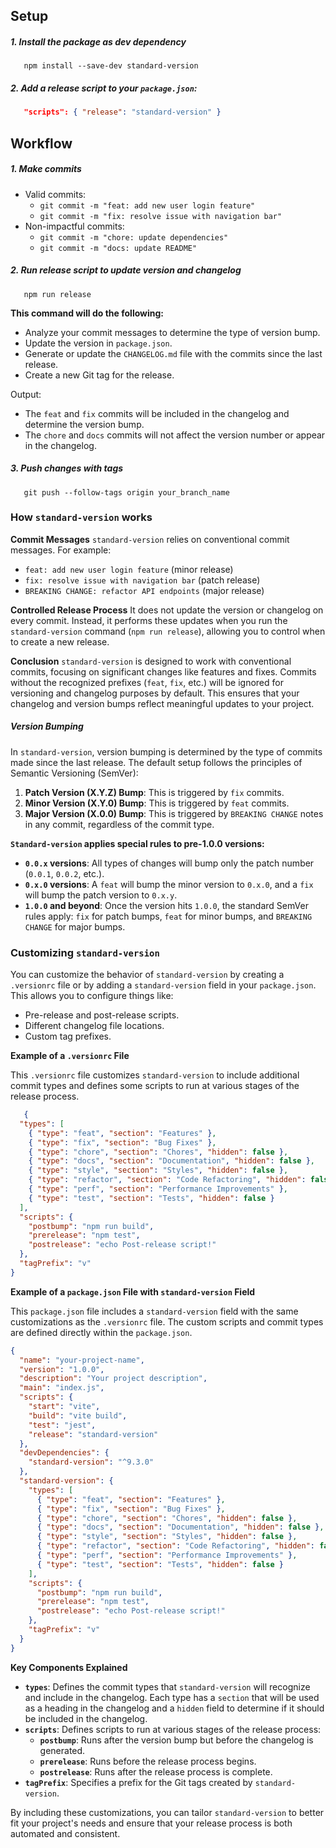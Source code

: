 ## **Setup**

##### 1. Install the package as dev dependency

```
   npm install --save-dev standard-version
```

##### 2. Add a release script to your `package.json`:

```json
   "scripts": { "release": "standard-version" }
```


## **Workflow**
##### 1. Make commits

- Valid commits:
    - `git commit -m "feat: add new user login feature"`
    - `git commit -m "fix: resolve issue with navigation bar"`
- Non-impactful commits:
    - `git commit -m "chore: update dependencies"`
    - `git commit -m "docs: update README"`

##### 2. Run release script to update version and changelog

```
   npm run release
```

**This command will do the following:**

- Analyze your commit messages to determine the type of version bump.
- Update the version in `package.json`.
- Generate or update the `CHANGELOG.md` file with the commits since the last release.
- Create a new Git tag for the release.


Output:

- The `feat` and `fix` commits will be included in the changelog and determine the version bump.
- The `chore` and `docs` commits will not affect the version number or appear in the changelog.
 


##### 3. Push changes with tags

```
   git push --follow-tags origin your_branch_name
```


### **How `standard-version` works**

**Commit Messages**
`standard-version` relies on conventional commit messages. For example:

- `feat: add new user login feature` (minor release)
- `fix: resolve issue with navigation bar` (patch release)
- `BREAKING CHANGE: refactor API endpoints` (major release)

**Controlled Release Process**
It does not update the version or changelog on every commit. 
Instead, it performs these updates when you run the `standard-version` command (`npm run release`), 
allowing you to control when to create a new release.

**Conclusion**
`standard-version` is designed to work with conventional commits, focusing on significant changes like features and fixes. Commits without the recognized prefixes (`feat`, `fix`, etc.) will be ignored for versioning and changelog purposes by default. This ensures that your changelog and version bumps reflect meaningful updates to your project.


##### **Version Bumping**
In `standard-version`, version bumping is determined by the type of commits made since the last release. The default setup follows the principles of Semantic Versioning (SemVer):

1. **Patch Version (X.Y.Z) Bump**: This is triggered by `fix` commits.
2. **Minor Version (X.Y.0) Bump**: This is triggered by `feat` commits.
3. **Major Version (X.0.0) Bump**: This is triggered by `BREAKING CHANGE` notes in any commit, regardless of the commit type.

**`Standard-version` applies special rules to pre-1.0.0 versions:**
- **`0.0.x` versions**: All types of changes will bump only the patch number (`0.0.1`, `0.0.2`, etc.).
- **`0.x.0` versions**: A `feat` will bump the minor version to `0.x.0`, and a `fix` will bump the patch version to `0.x.y`.
- **`1.0.0` and beyond**: Once the version hits `1.0.0`, the standard SemVer rules apply: `fix` for patch bumps, `feat` for minor bumps, and `BREAKING CHANGE` for major bumps.


### **Customizing `standard-version`**

You can customize the behavior of `standard-version` by creating a `.versionrc` file or by adding a `standard-version` field in your `package.json`. This allows you to configure things like:

- Pre-release and post-release scripts.
- Different changelog file locations.
- Custom tag prefixes.


**Example of a `.versionrc` File**

This `.versionrc` file customizes `standard-version` to include additional commit types and defines some scripts to run at various stages of the release process.

```json
   {
  "types": [
    { "type": "feat", "section": "Features" },
    { "type": "fix", "section": "Bug Fixes" },
    { "type": "chore", "section": "Chores", "hidden": false },
    { "type": "docs", "section": "Documentation", "hidden": false },
    { "type": "style", "section": "Styles", "hidden": false },
    { "type": "refactor", "section": "Code Refactoring", "hidden": false },
    { "type": "perf", "section": "Performance Improvements" },
    { "type": "test", "section": "Tests", "hidden": false }
  ],
  "scripts": {
    "postbump": "npm run build",
    "prerelease": "npm test",
    "postrelease": "echo Post-release script!"
  },
  "tagPrefix": "v"
}
```


**Example of a `package.json` File with `standard-version` Field**

This `package.json` file includes a `standard-version` field with the same customizations as the `.versionrc` file. The custom scripts and commit types are defined directly within the `package.json`.

```json
{
  "name": "your-project-name",
  "version": "1.0.0",
  "description": "Your project description",
  "main": "index.js",
  "scripts": {
    "start": "vite",
    "build": "vite build",
    "test": "jest",
    "release": "standard-version"
  },
  "devDependencies": {
    "standard-version": "^9.3.0"
  },
  "standard-version": {
    "types": [
      { "type": "feat", "section": "Features" },
      { "type": "fix", "section": "Bug Fixes" },
      { "type": "chore", "section": "Chores", "hidden": false },
      { "type": "docs", "section": "Documentation", "hidden": false },
      { "type": "style", "section": "Styles", "hidden": false },
      { "type": "refactor", "section": "Code Refactoring", "hidden": false },
      { "type": "perf", "section": "Performance Improvements" },
      { "type": "test", "section": "Tests", "hidden": false }
    ],
    "scripts": {
      "postbump": "npm run build",
      "prerelease": "npm test",
      "postrelease": "echo Post-release script!"
    },
    "tagPrefix": "v"
  }
}
```

**Key Components Explained**

- **`types`**: Defines the commit types that `standard-version` will recognize and include in the changelog. Each type has a `section` that will be used as a heading in the changelog and a `hidden` field to determine if it should be included in the changelog.
- **`scripts`**: Defines scripts to run at various stages of the release process:
    - **`postbump`**: Runs after the version bump but before the changelog is generated.
    - **`prerelease`**: Runs before the release process begins.
    - **`postrelease`**: Runs after the release process is complete.
- **`tagPrefix`**: Specifies a prefix for the Git tags created by `standard-version`.

By including these customizations, you can tailor `standard-version` to better fit your project's needs and ensure that your release process is both automated and consistent.